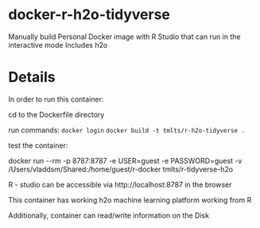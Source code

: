 # docker-r-h2o-tidyverse

Manually build Personal Docker image with R Studio that can run in the interactive mode
Includes h2o

# Details

In order to run this container:

cd to the Dockerfile directory

run commands:
`docker login`
`docker build -t tmlts/r-h2o-tidyverse . `

test the container:

docker run --rm -p 8787:8787 -e USER=guest -e PASSWORD=guest -v /Users/vladdsm/Shared:/home/guest/r-docker tmlts/r-tidyverse-h2o



R - studio can be accessible via http://localhost:8787 in the browser

This container has working h2o machine learning platform working from R

Additionally, container can read/write information on the Disk